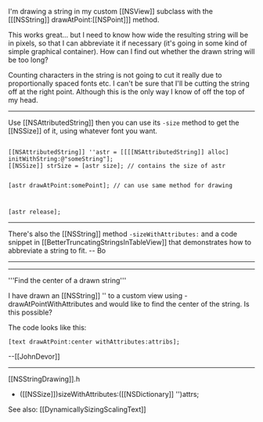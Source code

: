 

I'm drawing a string in my custom [[NSView]] subclass with the [[[NSString]] drawAtPoint:[[NSPoint]]] method.

This works great... but I need to know how wide the resulting string will be in pixels, so that I can abbreviate it if necessary (it's going in some kind of simple graphical container). How can I find out whether the drawn string will be too long?

Counting characters in the string is not going to cut it really due to proportionally spaced fonts etc. I can't be sure that I'll be cutting the string off at the right point. Although this is the only way I know of off the top of my head.

----

Use [[NSAttributedString]] then you can use its <code>-size</code> method to get the [[NSSize]] of it, using whatever font you want.

<code>
[[NSAttributedString]] ''astr = [[[[NSAttributedString]] alloc] initWithString:@"someString"];
[[NSSize]] strSize = [astr size]; // contains the size of astr

[astr drawAtPoint:somePoint]; // can use same method for drawing

[astr release];
</code>

----

There's also the [[NSString]] method <code>-sizeWithAttributes:</code> and a code snippet in [[BetterTruncatingStringsInTableView]] that demonstrates how to abbreviate a string to fit.  -- Bo

----

----

'''Find the center of a drawn string'''

I have drawn an [[NSString]] '' to a custom view using - drawAtPointWithAttributes and would like to find the center of the string. Is this possible?

The code looks like this:

<code>[text drawAtPoint:center withAttributes:attribs];</code>

--[[JohnDevor]]

----
[[NSStringDrawing]].h
- ([[NSSize]])sizeWithAttributes:([[NSDictionary]] '')attrs;

See also: [[DynamicallySizingScalingText]]